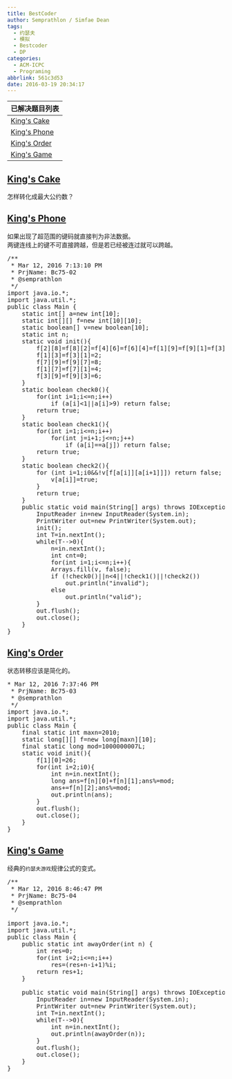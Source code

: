 ```yaml
---
title: BestCoder
author: Semprathlon / Simfae Dean
tags:
  - 约瑟夫
  - 模拟
  - Bestcoder
  - DP
categories:
  - ACM-ICPC
  - Programing
abbrlink: 561c3d53
date: 2016-03-19 20:34:17
---
```

| 已解决题目列表           |
| ----------------- |
| [King's Cake][1]  |
| [King's Phone][2] |
| [King's Order][3] |
| [King's Game][1]  |

<!--more-->

## [King's Cake][4]

怎样转化成最大公约数？

## [King's Phone][5]

如果出现了超范围的键码就直接判为非法数据。  
两键连线上的键不可直接跨越，但是若已经被连过就可以跨越。

<pre class="minimize:true lang:java decode:true " title="hdu5641" >/**
 * Mar 12, 2016 7:13:10 PM
 * PrjName: Bc75-02
 * @semprathlon
 */
import java.io.*;
import java.util.*;
public class Main {
    static int[] a=new int[10];
    static int[][] f=new int[10][10];
    static boolean[] v=new boolean[10];
    static int n;
    static void init(){
        f[2][8]=f[8][2]=f[4][6]=f[6][4]=f[1][9]=f[9][1]=f[3][7]=f[7][3]=5;
        f[1][3]=f[3][1]=2;
        f[7][9]=f[9][7]=8;
        f[1][7]=f[7][1]=4;
        f[3][9]=f[9][3]=6;
    }
    static boolean check0(){
        for(int i=1;i<=n;i++)
            if (a[i]<1||a[i]>9) return false;
        return true;
    }
    static boolean check1(){
        for(int i=1;i<=n;i++)
            for(int j=i+1;j<=n;j++)
                if (a[i]==a[j]) return false;
        return true;
    }
    static boolean check2(){
        for (int i=1;i<n;i++){
            if (f[a[i]][a[i+1]]>0&&!v[f[a[i]][a[i+1]]]) return false;
            v[a[i]]=true;
        }
        return true;
    }
    public static void main(String[] args) throws IOException{
        InputReader in=new InputReader(System.in);
        PrintWriter out=new PrintWriter(System.out);
        init();
        int T=in.nextInt();
        while(T-->0){
            n=in.nextInt();
            int cnt=0;
            for(int i=1;i<=n;i++){
            Arrays.fill(v, false);
            if (!check0()||n<4||!check1()||!check2())
                out.println("invalid");
            else
                out.println("valid");
        }
        out.flush();
        out.close();
    }
}
</pre>

## [King's Order][6]

状态转移应该是简化的。

<pre class="minimize:true lang:java decode:true " title="hdu5642" >* Mar 12, 2016 7:37:46 PM
 * PrjName: Bc75-03
 * @semprathlon
 */
import java.io.*;
import java.util.*;
public class Main {
    final static int maxn=2010;
    static long[][] f=new long[maxn][10];
    final static long mod=1000000007L;
    static void init(){
        f[1][0]=26;
        for(int i=2;i<maxn;i++){
            f[i][0]+=f[i-1][0]*25L%mod;f[i][0]%=mod;
            f[i][0]+=f[i-1][1]*25L%mod;f[i][0]%=mod;
            f[i][0]+=f[i-1][2]*25L%mod;f[i][0]%=mod;
            
            f[i][1]+=f[i-1][0];f[i][1]%=mod;
            f[i][2]+=f[i-1][1];f[i][2]%=mod;
        }
    }
    public static void main(String[] args) throws IOException{
        InputReader in=new InputReader(System.in);
        PrintWriter out=new PrintWriter(System.out);
        init();
        int T=in.nextInt();
        while(T-->0){
            int n=in.nextInt();
            long ans=f[n][0]+f[n][1];ans%=mod;
            ans+=f[n][2];ans%=mod;
            out.println(ans);
        }
        out.flush();
        out.close();
    }
}
</pre>

## [King's Game][7]

经典的`约瑟夫游戏`规律公式的变式。

<pre class="lang:java decode:true " title="hdu5643" >/**
 * Mar 12, 2016 8:46:47 PM
 * PrjName: Bc75-04
 * @semprathlon
 */

import java.io.*;
import java.util.*;
public class Main {
    public static int awayOrder(int n) {
        int res=0;
        for(int i=2;i<=n;i++)
            res=(res+n-i+1)%i;
        return res+1;
    }
    
    public static void main(String[] args) throws IOException{
        InputReader in=new InputReader(System.in);
        PrintWriter out=new PrintWriter(System.out);
        int T=in.nextInt();
        while(T-->0){
            int n=in.nextInt();
            out.println(awayOrder(n));
        }
        out.flush();
        out.close();
    }
}
</pre>

 [1]: http://bestcoder.hdu.edu.cn/contests/contest_chineseproblem.php?cid=677&pid=1001
 [2]: http://bestcoder.hdu.edu.cn/contests/contest_chineseproblem.php?cid=677&pid=1002
 [3]: http://bestcoder.hdu.edu.cn/contests/contest_chineseproblem.php?cid=677&pid=1003
 [4]: http://acm.hdu.edu.cn/showproblem.php?pid=5640
 [5]: http://acm.hdu.edu.cn/showproblem.php?pid=5641
 [6]: http://acm.hdu.edu.cn/showproblem.php?pid=5642
 [7]: http://acm.hdu.edu.cn/showproblem.php?pid=5643